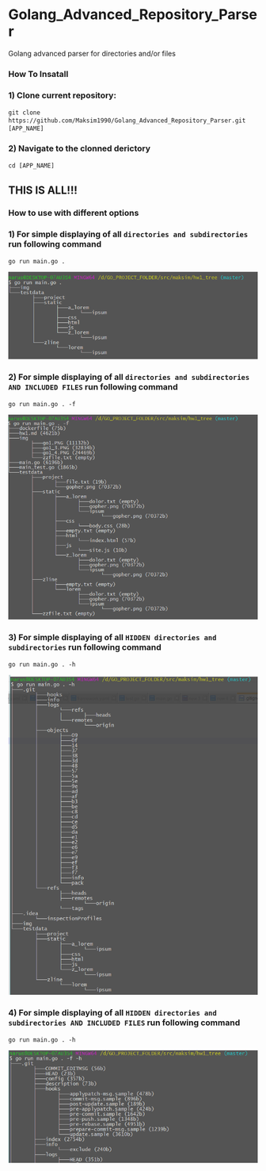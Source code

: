 # Golang_Advanced_Repository_Parser
Golang advanced parser for directories and/or files

### How To Insatall

### 1) Clone current repository:
```
git clone https://github.com/Maksim1990/Golang_Advanced_Repository_Parser.git [APP_NAME]
```
### 2) Navigate to the clonned derictory
```
cd [APP_NAME]
```
## THIS IS ALL!!!

### How to use with different options

### 1) For simple displaying of all `directories and subdirectories` run following command
```
go run main.go .
```
![Mockup for feature A](https://github.com/Maksim1990/Golang_Advanced_Repository_Parser/blob/master/img/go1.PNG?raw=true)

### 2) For simple displaying of all `directories and subdirectories AND INCLUDED FILES` run following command
```
go run main.go . -f
```
![Mockup for feature A](https://github.com/Maksim1990/Golang_Advanced_Repository_Parser/blob/master/img/go1_2.PNG?raw=true)

### 3) For simple displaying of all `HIDDEN directories and subdirectories` run following command
```
go run main.go . -h
```
![Mockup for feature A](https://github.com/Maksim1990/Golang_Advanced_Repository_Parser/blob/master/img/go1_3.PNG?raw=true)

### 4) For simple displaying of all `HIDDEN directories and subdirectories AND INCLUDED FILES` run following command
```
go run main.go . -h
```
![Mockup for feature A](https://github.com/Maksim1990/Golang_Advanced_Repository_Parser/blob/master/img/go1_4.PNG?raw=true)
